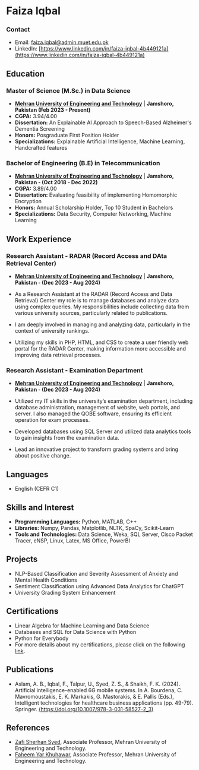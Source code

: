 # Faiza Iqbal

### Contact
- Email: [faiza.iqbal@admin.muet.edu.pk](mailto:faiza.iqbal@admin.muet.edu.pk)
- LinkedIn: [https://www.linkedin.com/in/faiza-iqbal-4b449121a](https://www.linkedin.com/in/faiza-iqbal-4b449121a)

## Education
### Master of Science (M.Sc.) in Data Science
- **[Mehran University of Engineering and Technology](https://www.muet.edu.pk)** | **Jamshoro, Pakistan (Feb 2023 - Present)**
- **CGPA:** 3.94/4.00
- **Dissertation:** An Explainable AI Approach to Speech-Based Alzheimer's Dementia Screening
- **Honors:** Posgraduate First Position Holder
- **Specializations:** Explainable Artificial Intelligence, Machine Learning, Handcrafted features

### Bachelor of Engineering (B.E) in Telecommunication
- **[Mehran University of Engineering and Technology](https://www.muet.edu.pk/)** | **Jamshoro, Pakistan - (Oct 2018 - Dec 2022)**
- **CGPA:** 3.89/4.00
- **Dissertation:** Evaluating feasibility of implementing Homomorphic Encryption
- **Honors:** Annual Scholarship Holder, Top 10 Student in Bachelors
- **Specializations:** Data Security, Computer Networking, Machine Learning

## Work Experience
### Research Assistant - RADAR (Record Access and DAta Retrieval Center)
- **[Mehran University of Engineering and Technology](https://www.muet.edu.pk/)** | **Jamshoro, Pakistan - (Dec 2023 - Aug 2024)**

- As a Research Assistant at the RADAR (Record Access and Data Retrieval) Center my role is to manage databases and analyze data using complex queries. My responsibilities include collecting data from various university sources, particularly related to publications.
- I am deeply involved in managing and analyzing data, particularly in the context of university rankings.
- Utilizing my skills in PHP, HTML, and CSS to create a user friendly web portal for the RADAR Center, making information more accessible and improving data retrieval processes.
  
### Research Assistant - Examination Department
- **[Mehran University of Engineering and Technology](https://www.muet.edu.pk/)** | **Jamshoro, Pakistan - (Dec 2023 - Aug 2024)**

- Utilized my IT skills in the university’s examination department, including database administration, management of
website, web portals, and server. I also managed the QOBE software, ensuring its efficient operation for exam processes.
- Developed databases using SQL Server and utilized data analytics tools to gain insights from the examination data.
- Lead an innovative project to transform grading systems and bring about positive change.

## Languages
- English (CEFR C1)

## Skills and Interest
- **Programming Languages:** Python, MATLAB, C++
- **Libraries:** Numpy, Pandas, Matplotlib, NLTK, SpaCy, Scikit-Learn
- **Tools and Technologies:** Data Science, Weka, SQL Server, Cisco Packet Tracer, eNSP, Linux, Latex, MS Office, PowerBI

## Projects
- NLP-Based Classification and Severity Assessment of Anxiety and Mental Health Conditions
- Sentiment Classification using Advanced Data Analytics for ChatGPT
- University Grading System Enhancement

## Certifications
- Linear Algebra for Machine Learning and Data Science
- Databases and SQL for Data Science with Python
- Python for Everybody
- For more details about my certifications, please click on the following [link](https://drive.google.com/drive/folders/18Nwnijli1AXx3NvtLJIbVPS0eTKf9tFP?usp=sharing). 

## Publications
- Aslam, A. B., Iqbal, F., Talpur, U., Syed, Z. S., & Shaikh, F. K. (2024). Artificial intelligence-enabled 6G mobile systems. In A. Bourdena, C. Mavromoustakis, E. K. Markakis, G. Mastorakis, & E. Pallis (Eds.), Intelligent technologies for healthcare business applications (pp. 49-79). Springer. [(https://doi.org/10.1007/978-3-031-58527-2_3)](https://doi.org/10.1007/978-3-031-58527-2_3)

## References
- [Zafi Sherhan Syed](https://scholar.google.com/citations?hl=en&user=OLku1akAAAAJ&view_op=list_works&sortby=pubdate), Associate Professor, Mehran University of Engineering and Technology.
- [Faheem Yar Khuhawar](https://scholar.google.com/citations?user=cKbmWfwAAAAJ&hl=en), Associate Professor, Mehran University of Engineering and Technology.

